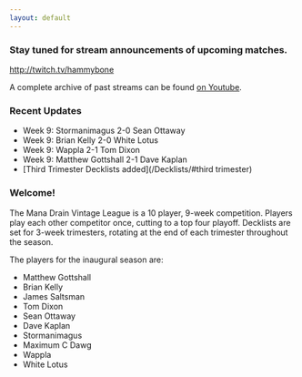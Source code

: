 ```yaml
---
layout: default
---
```


### Stay tuned for stream announcements of upcoming matches.
<a href="http://twitch.tv/hammybone">http://twitch.tv/hammybone</a>

A complete archive of past streams can be found <a href="https://www.youtube.com/user/SpaceStormy/videos">on Youtube</a>.

### Recent Updates
- Week 9: Stormanimagus 2-0 Sean Ottaway
- Week 9: Brian Kelly 2-0 White Lotus
- Week 9: Wappla 2-1 Tom Dixon
- Week 9: Matthew Gottshall 2-1 Dave Kaplan
- [Third Trimester Decklists added](/Decklists/#third trimester)


### Welcome!

The Mana Drain Vintage League is a 10 player, 9-week competition. Players play each other competitor once, cutting to a top four playoff. Decklists are set for 3-week trimesters, rotating at the end of each trimester throughout the season.

The players for the inaugural season are:

- Matthew Gottshall
- Brian Kelly
- James Saltsman
- Tom Dixon
- Sean Ottaway
- Dave Kaplan
- Stormanimagus
- Maximum C Dawg
- Wappla
- White Lotus




